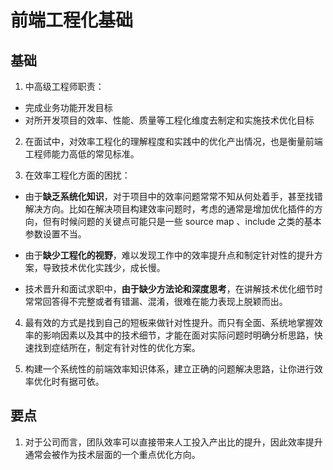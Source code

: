 # 前端工程化基础

## 基础

1. 中高级工程师职责：

- 完成业务功能开发目标
- 对所开发项目的效率、性能、质量等工程化维度去制定和实施技术优化目标

2. 在面试中，对效率工程化的理解程度和实践中的优化产出情况，也是衡量前端工程师能力高低的常见标准。

3. 在效率工程化方面的困扰：

- 由于**缺乏系统化知识**，对于项目中的效率问题常常不知从何处着手，甚至找错解决方向。比如在解决项目构建效率问题时，考虑的通常是增加优化插件的方向，但有时候问题的关键点可能只是一些 source map 、include 之类的基本参数设置不当。

- 由于**缺少工程化的视野**，难以发现工作中的效率提升点和制定针对性的提升方案，导致技术优化实践少，成长慢。

- 技术晋升和面试求职中，**由于缺少方法论和深度思考**，在讲解技术优化细节时常常回答得不完整或者有错漏、混淆，很难在能力表现上脱颖而出。

4. 最有效的方式是找到自己的短板来做针对性提升。而只有全面、系统地掌握效率的影响因素以及其中的技术细节，才能在面对实际问题时明确分析思路，快速找到症结所在，制定有针对性的优化方案。

5. 构建一个系统性的前端效率知识体系，建立正确的问题解决思路，让你进行效率优化时有据可依。

## 要点

1. 对于公司而言，团队效率可以直接带来人工投入产出比的提升，因此效率提升通常会被作为技术层面的一个重点优化方向。
